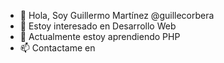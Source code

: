 - 👋 Hola, Soy Guillermo Martínez @guillecorbera
- 👀 Estoy interesado en Desarrollo Web
- 🌱 Actualmente estoy aprendiendo PHP
- 📫 Contactame en 

<!---
guillecorbera/guillecorbera is a ✨ special ✨ repository because its `README.md` (this file) appears on your GitHub profile.
You can click the Preview link to take a look at your changes.
--->
